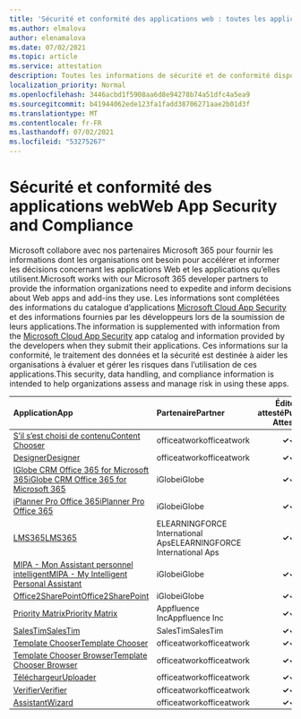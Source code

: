 ```yaml
---
title: 'Sécurité et conformité des applications web : toutes les applications'
ms.author: elmalova
author: elenamalova
ms.date: 07/02/2021
ms.topic: article
ms.service: attestation
description: Toutes les informations de sécurité et de conformité disponibles pour toutes les applications Web.
localization_priority: Normal
ms.openlocfilehash: 3446acbd1f5908aa6d8e94278b74a51dfc4a5ea9
ms.sourcegitcommit: b41944062ede123fa1fadd38706271aae2b01d3f
ms.translationtype: MT
ms.contentlocale: fr-FR
ms.lasthandoff: 07/02/2021
ms.locfileid: "53275267"
---
```

# <a name="web-app-security-and-compliance"></a><span data-ttu-id="11171-103">Sécurité et conformité des applications web</span><span class="sxs-lookup"><span data-stu-id="11171-103">Web App Security and Compliance</span></span>

<span data-ttu-id="11171-104">Microsoft collabore avec nos partenaires Microsoft 365 pour fournir les informations dont les organisations ont besoin pour accélérer et informer les décisions concernant les applications Web et les applications qu’elles utilisent.</span><span class="sxs-lookup"><span data-stu-id="11171-104">Microsoft works with our Microsoft 365 developer partners to provide the information organizations need to expedite and inform decisions about Web apps and add-ins they use.</span></span> <span data-ttu-id="11171-105">Les informations sont complétées des informations du catalogue d’applications [Microsoft Cloud App Security](https://www.microsoft.com/en-us/enterprise-mobility-security/cloud-app-security) et des informations fournies par les développeurs lors de la soumission de leurs applications.</span><span class="sxs-lookup"><span data-stu-id="11171-105">The information is supplemented with information from the [Microsoft Cloud App Security](https://www.microsoft.com/en-us/enterprise-mobility-security/cloud-app-security) app catalog and information provided by the developers when they submit their applications.</span></span> <span data-ttu-id="11171-106">Ces informations sur la conformité, le traitement des données et la sécurité est destinée à aider les organisations à évaluer et gérer les risques dans l’utilisation de ces applications.</span><span class="sxs-lookup"><span data-stu-id="11171-106">This security, data handling, and compliance information is intended to help organizations assess and manage risk in using these apps.</span></span>

| <span data-ttu-id="11171-107">**Application**</span><span class="sxs-lookup"><span data-stu-id="11171-107">**App**</span></span> | <span data-ttu-id="11171-108">**Partenaire**</span><span class="sxs-lookup"><span data-stu-id="11171-108">**Partner**</span></span> | <span data-ttu-id="11171-109">**Éditeur attesté**</span><span class="sxs-lookup"><span data-stu-id="11171-109">**Publisher Attested**</span></span> | <span data-ttu-id="11171-110">**Certifié**</span><span class="sxs-lookup"><span data-stu-id="11171-110">**Certified**</span></span> |
|:--------|:------------|:----------------------:|:-------------:|
| [<span data-ttu-id="11171-111">S’il s’est choisi de contenu</span><span class="sxs-lookup"><span data-stu-id="11171-111">Content Chooser</span></span>](./officeatwork-content-chooser.md) | <span data-ttu-id="11171-112">officeatwork</span><span class="sxs-lookup"><span data-stu-id="11171-112">officeatwork</span></span> | <span data-ttu-id="11171-113">**✓**</span><span class="sxs-lookup"><span data-stu-id="11171-113">**✓**</span></span> |  |
| [<span data-ttu-id="11171-114">Designer</span><span class="sxs-lookup"><span data-stu-id="11171-114">Designer</span></span>](./officeatwork-designer.md) | <span data-ttu-id="11171-115">officeatwork</span><span class="sxs-lookup"><span data-stu-id="11171-115">officeatwork</span></span> | <span data-ttu-id="11171-116">**✓**</span><span class="sxs-lookup"><span data-stu-id="11171-116">**✓**</span></span> |  |
| [<span data-ttu-id="11171-117">IGlobe CRM Office 365 for Microsoft 365</span><span class="sxs-lookup"><span data-stu-id="11171-117">iGlobe CRM Office 365 for Microsoft 365</span></span>](./iglobe-crm-office-365-for-microsoft.md) | <span data-ttu-id="11171-118">iGlobe</span><span class="sxs-lookup"><span data-stu-id="11171-118">iGlobe</span></span> | <span data-ttu-id="11171-119">**✓**</span><span class="sxs-lookup"><span data-stu-id="11171-119">**✓**</span></span> |  |
| [<span data-ttu-id="11171-120">iPlanner Pro Office 365</span><span class="sxs-lookup"><span data-stu-id="11171-120">iPlanner Pro Office 365</span></span>](./iglobe-iplanner-pro-office-365.md) | <span data-ttu-id="11171-121">iGlobe</span><span class="sxs-lookup"><span data-stu-id="11171-121">iGlobe</span></span> | <span data-ttu-id="11171-122">**✓**</span><span class="sxs-lookup"><span data-stu-id="11171-122">**✓**</span></span> |  |
| [<span data-ttu-id="11171-123">LMS365</span><span class="sxs-lookup"><span data-stu-id="11171-123">LMS365</span></span>](./elearningforce-international-aps-lms365.md) | <span data-ttu-id="11171-124">ELEARNINGFORCE International Aps</span><span class="sxs-lookup"><span data-stu-id="11171-124">ELEARNINGFORCE International Aps</span></span> | <span data-ttu-id="11171-125">**✓**</span><span class="sxs-lookup"><span data-stu-id="11171-125">**✓**</span></span> | <img alt="Certified application badge" src="../media/certified-badge.png" height="25" width="25" /> |
| [<span data-ttu-id="11171-126">MIPA - Mon Assistant personnel intelligent</span><span class="sxs-lookup"><span data-stu-id="11171-126">MIPA - My Intelligent Personal Assistant</span></span>](./iglobe-mipa-my-intelligent-personal-assistant.md) | <span data-ttu-id="11171-127">iGlobe</span><span class="sxs-lookup"><span data-stu-id="11171-127">iGlobe</span></span> | <span data-ttu-id="11171-128">**✓**</span><span class="sxs-lookup"><span data-stu-id="11171-128">**✓**</span></span> |  |
| [<span data-ttu-id="11171-129">Office2SharePoint</span><span class="sxs-lookup"><span data-stu-id="11171-129">Office2SharePoint</span></span>](./iglobe-office2sharepoint.md) | <span data-ttu-id="11171-130">iGlobe</span><span class="sxs-lookup"><span data-stu-id="11171-130">iGlobe</span></span> | <span data-ttu-id="11171-131">**✓**</span><span class="sxs-lookup"><span data-stu-id="11171-131">**✓**</span></span> |  |
| [<span data-ttu-id="11171-132">Priority Matrix</span><span class="sxs-lookup"><span data-stu-id="11171-132">Priority Matrix</span></span>](./appfluence-inc-priority-matrix.md) | <span data-ttu-id="11171-133">Appfluence Inc</span><span class="sxs-lookup"><span data-stu-id="11171-133">Appfluence Inc</span></span> | <span data-ttu-id="11171-134">**✓**</span><span class="sxs-lookup"><span data-stu-id="11171-134">**✓**</span></span> | <img alt="Certified application badge" src="../media/certified-badge.png" height="25" width="25" /> |
| [<span data-ttu-id="11171-135">SalesTim</span><span class="sxs-lookup"><span data-stu-id="11171-135">SalesTim</span></span>](./salestim.md) | <span data-ttu-id="11171-136">SalesTim</span><span class="sxs-lookup"><span data-stu-id="11171-136">SalesTim</span></span> | <span data-ttu-id="11171-137">**✓**</span><span class="sxs-lookup"><span data-stu-id="11171-137">**✓**</span></span> |  |
| [<span data-ttu-id="11171-138">Template Chooser</span><span class="sxs-lookup"><span data-stu-id="11171-138">Template Chooser</span></span>](./officeatwork-template-chooser.md) | <span data-ttu-id="11171-139">officeatwork</span><span class="sxs-lookup"><span data-stu-id="11171-139">officeatwork</span></span> | <span data-ttu-id="11171-140">**✓**</span><span class="sxs-lookup"><span data-stu-id="11171-140">**✓**</span></span> |  |
| [<span data-ttu-id="11171-141">Template Chooser Browser</span><span class="sxs-lookup"><span data-stu-id="11171-141">Template Chooser Browser</span></span>](./officeatwork-template-chooser-browser.md) | <span data-ttu-id="11171-142">officeatwork</span><span class="sxs-lookup"><span data-stu-id="11171-142">officeatwork</span></span> | <span data-ttu-id="11171-143">**✓**</span><span class="sxs-lookup"><span data-stu-id="11171-143">**✓**</span></span> |  |
| [<span data-ttu-id="11171-144">Téléchargeur</span><span class="sxs-lookup"><span data-stu-id="11171-144">Uploader</span></span>](./officeatwork-uploader.md) | <span data-ttu-id="11171-145">officeatwork</span><span class="sxs-lookup"><span data-stu-id="11171-145">officeatwork</span></span> | <span data-ttu-id="11171-146">**✓**</span><span class="sxs-lookup"><span data-stu-id="11171-146">**✓**</span></span> |  |
| [<span data-ttu-id="11171-147">Verifier</span><span class="sxs-lookup"><span data-stu-id="11171-147">Verifier</span></span>](./officeatwork-verifier.md) | <span data-ttu-id="11171-148">officeatwork</span><span class="sxs-lookup"><span data-stu-id="11171-148">officeatwork</span></span> | <span data-ttu-id="11171-149">**✓**</span><span class="sxs-lookup"><span data-stu-id="11171-149">**✓**</span></span> |  |
| [<span data-ttu-id="11171-150">Assistant</span><span class="sxs-lookup"><span data-stu-id="11171-150">Wizard</span></span>](./officeatwork-wizard.md) | <span data-ttu-id="11171-151">officeatwork</span><span class="sxs-lookup"><span data-stu-id="11171-151">officeatwork</span></span> | <span data-ttu-id="11171-152">**✓**</span><span class="sxs-lookup"><span data-stu-id="11171-152">**✓**</span></span> |  |
